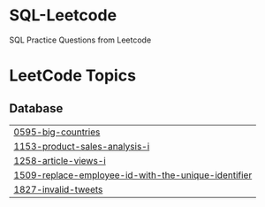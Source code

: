 # SQL-Leetcode
SQL Practice Questions from Leetcode

<!---LeetCode Topics Start-->
# LeetCode Topics
## Database
|  |
| ------- |
| [0595-big-countries](https://github.com/sayalipawar18/SQL-Leetcode/tree/master/0595-big-countries) |
| [1153-product-sales-analysis-i](https://github.com/sayalipawar18/SQL-Leetcode/tree/master/1153-product-sales-analysis-i) |
| [1258-article-views-i](https://github.com/sayalipawar18/SQL-Leetcode/tree/master/1258-article-views-i) |
| [1509-replace-employee-id-with-the-unique-identifier](https://github.com/sayalipawar18/SQL-Leetcode/tree/master/1509-replace-employee-id-with-the-unique-identifier) |
| [1827-invalid-tweets](https://github.com/sayalipawar18/SQL-Leetcode/tree/master/1827-invalid-tweets) |
<!---LeetCode Topics End-->